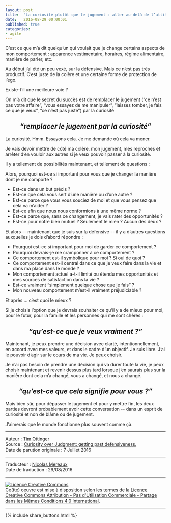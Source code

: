 ```yaml
---
layout: post
title:  "La curiosité plutôt que le jugement : aller au-delà de l’attitude défensive"
date:   2016-08-29 00:00:01
published: true
categories: 
- agile
---
```


C’est ce que m’a dit quelqu’un qui voulait que je change certains aspects de mon comportement : apparence vestimentaire, horaires, régime alimentaire, manière de parler, etc.

Au début j’ai été un peu vexé, sur la défensive. Mais ce n’est pas très productif. C’est juste de la colère et une certaine forme de protection de l’ego.

Existe-t’il une meilleure voie ?

On m’a dit que le secret du succès est de remplacer le jugement (“ce n’est pas votre affaire”, “vous essayez de me manipuler”, “laisses tomber, je fais ce que je veux”, “ce n’est pas juste”) par la curiosité

<div align="center">
  <h2 ><i>“remplacer le jugement par la curiosité”</i></h2>
</div>

La curiosité. Hmm. Essayons cela. Je me demande où cela va mener.

Je vais devoir mettre de côté ma colère, mon jugement, mes reproches et arrêter d’en vouloir aux autres si je veux pouvoir passer à la curiosité. 

Il y a tellement de possibilités maintenant, et tellement de questions :

Alors, pourquoi est-ce si important pour vous que je changer la manière dont je me comporte ?

* Est-ce dans un but précis ?
* Est-ce que cela vous sert d’une manière ou d’une autre ?
* Est-ce parce que vous vous souciez de moi et que vous pensez que cela va m’aider ?
* Est-ce afin que nous nous conformions à une même norme ?
* Est-ce parce que, sans ce changement, je vais rater des opportunités ?
* Est-ce pour notre bien mutuel ? Seulement le mien ? Aucun des deux ?

Et alors -- maintenant que je suis sur la défensive -- il y a d’autres questions auxquelles je dois d’abord répondre :

* Pourquoi est-ce si important pour moi de garder ce comportement ?
* Pourquoi devrais-je me cramponner à ce comportement ?
* Ce comportement est-il symbolique pour moi ? Si oui de quoi ?
* Ce comportement est-il central dans ce que je veux faire dans la vie et dans ma place dans le monde ?
* Mon comportement actuel a-t-il limité ou étendu mes opportunités et mes sources de satisfaction dans la vie ?
* Est-ce vraiment “simplement quelque chose que je fais” ?
* Mon nouveau comportement m’est-il vraiment préjudiciable ?

Et après … c’est quoi le mieux ?

Si je choisis l’option que je devrais souhaiter ce qu’il y a de mieux pour moi, pour le futur, pour la famille et les personnes qui me sont chères :

<div align="center">
  <h2 ><i>“qu’est-ce que je veux vraiment ?”</i></h2>
</div>

Maintenant, je peux prendre une décision avec clarté, intentionnellement, en accord avec mes valeurs, et dans le cadre d’un objectif.
Je suis libre.
J’ai le pouvoir d’agir sur le cours de ma vie.
Je peux choisir.

Je n’ai pas besoin de prendre une décision qui va durer toute la vie, je peux choisir maintenant et revenir dessus plus tard lorsque j’en saurais plus sur la manière dont cela m’a changé, vous a changé, et nous a changé.

<div align="center">
  <h2 ><i>“qu’est-ce que cela signifie pour vous ?”</i></h2>
</div>

Mais bien sûr, pour dépasser le jugement et pour y mettre fin, les deux parties devront probablement avoir cette conversation -- dans un esprit de curiosité et non de blâme ou de jugement.

J’aimerais que le monde fonctionne plus souvent comme çà.

---  
Auteur : [Tim Ottinger](https://plus.google.com/+TimOttinger)  
Source : [Curiosity over Judgment: getting past defensiveness.](http://agileotter.blogspot.fr/2016/07/say-someone-wants-some-aspect-of-my.html)  
Date de parution originale : 7 Juillet 2016  

---
Traducteur : [Nicolas Mereaux](http://www.les-traducteurs-agiles.org/traducteurs/)  
Date de traduction : 29/08/2016  

---

<a rel="license" href="http://creativecommons.org/licenses/by-nc-sa/4.0/"><img alt="Licence Creative Commons" style="border-width:0" src="http://i.creativecommons.org/l/by-nc-sa/4.0/88x31.png" /></a><br />Ce(tte) oeuvre est mise à disposition selon les termes de la <a rel="license" href="http://creativecommons.org/licenses/by-nc-sa/4.0/">Licence Creative Commons Attribution - Pas d'Utilisation Commerciale - Partage dans les Mêmes Conditions 4.0 International</a>.

---

{% include share_buttons.html %}